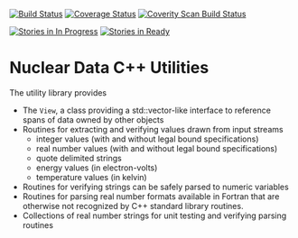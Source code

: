 [![Build Status](https://travis-ci.org/njoy/utility.svg?branch=master)](https://travis-ci.org/njoy/utility)
[![Coverage Status](https://coveralls.io/repos/github/njoy/utility/badge.svg?branch=master)](https://coveralls.io/github/njoy/utility?branch=master)
[![Coverity Scan Build Status](https://scan.coverity.com/projects/8474/badge.svg)](https://scan.coverity.com/projects/njoy-utility)

[![Stories in In Progress](https://badge.waffle.io/njoy/utility.svg?label=In%20Progress&title=In%20Progress)](http://waffle.io/njoy/utility)
[![Stories in Ready](https://badge.waffle.io/njoy/utility.svg?label=ready&title=Ready)](http://waffle.io/njoy/utility)

Nuclear Data C++ Utilities
==========================

The utility library provides

+ The `View`, a class providing a std::vector-like interface to reference spans of data owned by other objects 
+ Routines for extracting and verifying values drawn from input streams 
    - integer values (with and without legal bound specifications)
    - real number values (with and without legal bound specifications)
    - quote delimited strings
    - energy values (in electron-volts)
    - temperature values (in kelvin)
+ Routines for verifying strings can be safely parsed to numeric variables
+ Routines for parsing real number formats available in Fortran that are otherwise not recognized by C++ standard library routines.
+ Collections of real number strings for unit testing and verifying parsing routines

